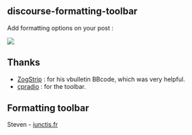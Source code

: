 ## discourse-formatting-toolbar

Add formatting options on your post : 

![](https://github.com/iunctis/discourse-formatting-toolbar/blob/master/formatting.png )




## Thanks

 - [ZogStrip](https://github.com/discourse/vbulletin-bbcode) : for his vbulletin BBcode, which was very helpful.
 - [cpradio](https://github.com/cpradio) : for the toolbar.




## Formatting toolbar

Steven - [iunctis.fr](http://iunctis.fr)
